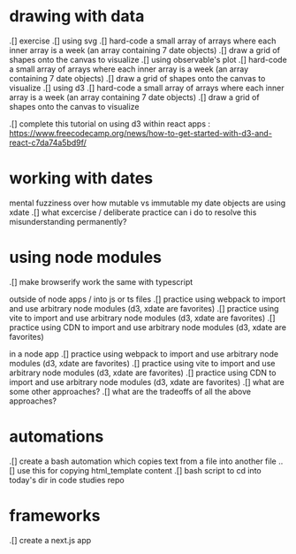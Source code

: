 
# drawing with data

.[] exercise
    .[] using svg
        .[] hard-code a small array of arrays where each inner array is a week (an array containing 7 date objects)
        .[] draw a grid of shapes onto the canvas to visualize
    .[] using observable's plot
        .[] hard-code a small array of arrays where each inner array is a week (an array containing 7 date objects)
        .[] draw a grid of shapes onto the canvas to visualize
    .[] using d3
        .[] hard-code a small array of arrays where each inner array is a week (an array containing 7 date objects)
        .[] draw a grid of shapes onto the canvas to visualize


.[] complete this tutorial on using d3 within react apps : https://www.freecodecamp.org/news/how-to-get-started-with-d3-and-react-c7da74a5bd9f/

# working with dates

mental fuzziness over how mutable vs immutable my date objects are using xdate
    .[] what excercise / deliberate practice can i do to resolve this misunderstanding permanently?

# using node modules

.[] make browserify work the same with typescript

outside of node apps / into js or ts files
.[] practice using webpack to import and use arbitrary node modules (d3, xdate are favorites)
.[] practice using vite to import and use arbitrary node modules (d3, xdate are favorites)
.[] practice using CDN to import and use arbitrary node modules (d3, xdate are favorites)

in a node app
.[] practice using webpack to import and use arbitrary node modules (d3, xdate are favorites)
.[] practice using vite to import and use arbitrary node modules (d3, xdate are favorites)
.[] practice using CDN to import and use arbitrary node modules (d3, xdate are favorites)
.[] what are some other approaches?
.[] what are the tradeoffs of all the above approaches?

# automations
.[] create a bash automation which copies text from a file into another file
..[] use this for copying html_template content
.[] bash script to cd into today's dir in code studies repo

# frameworks
.[] create a next.js app
